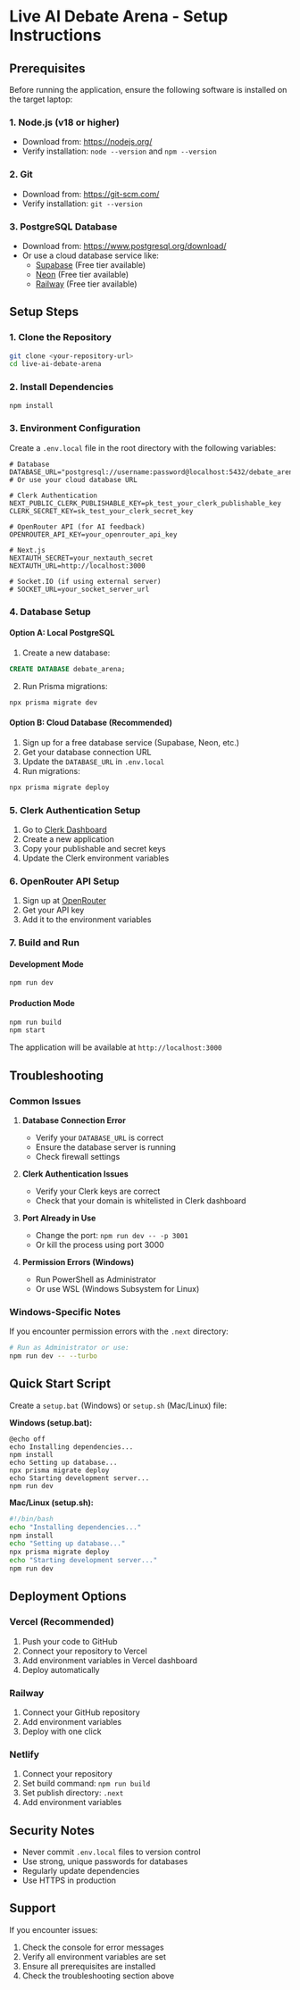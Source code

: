 # Live AI Debate Arena - Setup Instructions

## Prerequisites

Before running the application, ensure the following software is installed on the target laptop:

### 1. Node.js (v18 or higher)
- Download from: https://nodejs.org/
- Verify installation: `node --version` and `npm --version`

### 2. Git
- Download from: https://git-scm.com/
- Verify installation: `git --version`

### 3. PostgreSQL Database
- Download from: https://www.postgresql.org/download/
- Or use a cloud database service like:
  - [Supabase](https://supabase.com/) (Free tier available)
  - [Neon](https://neon.tech/) (Free tier available)
  - [Railway](https://railway.app/) (Free tier available)

## Setup Steps

### 1. Clone the Repository
```bash
git clone <your-repository-url>
cd live-ai-debate-arena
```

### 2. Install Dependencies
```bash
npm install
```

### 3. Environment Configuration

Create a `.env.local` file in the root directory with the following variables:

```env
# Database
DATABASE_URL="postgresql://username:password@localhost:5432/debate_arena"
# Or use your cloud database URL

# Clerk Authentication
NEXT_PUBLIC_CLERK_PUBLISHABLE_KEY=pk_test_your_clerk_publishable_key
CLERK_SECRET_KEY=sk_test_your_clerk_secret_key

# OpenRouter API (for AI feedback)
OPENROUTER_API_KEY=your_openrouter_api_key

# Next.js
NEXTAUTH_SECRET=your_nextauth_secret
NEXTAUTH_URL=http://localhost:3000

# Socket.IO (if using external server)
# SOCKET_URL=your_socket_server_url
```

### 4. Database Setup

#### Option A: Local PostgreSQL
1. Create a new database:
```sql
CREATE DATABASE debate_arena;
```

2. Run Prisma migrations:
```bash
npx prisma migrate dev
```

#### Option B: Cloud Database (Recommended)
1. Sign up for a free database service (Supabase, Neon, etc.)
2. Get your database connection URL
3. Update the `DATABASE_URL` in `.env.local`
4. Run migrations:
```bash
npx prisma migrate deploy
```

### 5. Clerk Authentication Setup
1. Go to [Clerk Dashboard](https://dashboard.clerk.com/)
2. Create a new application
3. Copy your publishable and secret keys
4. Update the Clerk environment variables

### 6. OpenRouter API Setup
1. Sign up at [OpenRouter](https://openrouter.ai/)
2. Get your API key
3. Add it to the environment variables

### 7. Build and Run

#### Development Mode
```bash
npm run dev
```

#### Production Mode
```bash
npm run build
npm start
```

The application will be available at `http://localhost:3000`

## Troubleshooting

### Common Issues

1. **Database Connection Error**
   - Verify your `DATABASE_URL` is correct
   - Ensure the database server is running
   - Check firewall settings

2. **Clerk Authentication Issues**
   - Verify your Clerk keys are correct
   - Check that your domain is whitelisted in Clerk dashboard

3. **Port Already in Use**
   - Change the port: `npm run dev -- -p 3001`
   - Or kill the process using port 3000

4. **Permission Errors (Windows)**
   - Run PowerShell as Administrator
   - Or use WSL (Windows Subsystem for Linux)

### Windows-Specific Notes

If you encounter permission errors with the `.next` directory:
```bash
# Run as Administrator or use:
npm run dev -- --turbo
```

## Quick Start Script

Create a `setup.bat` (Windows) or `setup.sh` (Mac/Linux) file:

**Windows (setup.bat):**
```batch
@echo off
echo Installing dependencies...
npm install
echo Setting up database...
npx prisma migrate deploy
echo Starting development server...
npm run dev
```

**Mac/Linux (setup.sh):**
```bash
#!/bin/bash
echo "Installing dependencies..."
npm install
echo "Setting up database..."
npx prisma migrate deploy
echo "Starting development server..."
npm run dev
```

## Deployment Options

### Vercel (Recommended)
1. Push your code to GitHub
2. Connect your repository to Vercel
3. Add environment variables in Vercel dashboard
4. Deploy automatically

### Railway
1. Connect your GitHub repository
2. Add environment variables
3. Deploy with one click

### Netlify
1. Connect your repository
2. Set build command: `npm run build`
3. Set publish directory: `.next`
4. Add environment variables

## Security Notes

- Never commit `.env.local` files to version control
- Use strong, unique passwords for databases
- Regularly update dependencies
- Use HTTPS in production

## Support

If you encounter issues:
1. Check the console for error messages
2. Verify all environment variables are set
3. Ensure all prerequisites are installed
4. Check the troubleshooting section above 